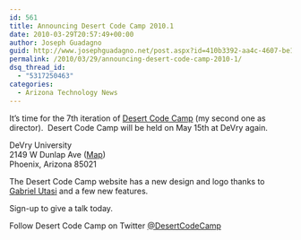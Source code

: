 ```yaml
---
id: 561
title: Announcing Desert Code Camp 2010.1
date: 2010-03-29T20:57:49+00:00
author: Joseph Guadagno
guid: http://www.josephguadagno.net/post.aspx?id=410b3392-aa4c-4607-be1f-c17064a4e128
permalink: /2010/03/29/announcing-desert-code-camp-2010-1/
dsq_thread_id:
  - "5317250463"
categories:
  - Arizona Technology News
---
```

It’s time for the 7th iteration of [Desert Code Camp](http://www.desertcodecamp.com) (my second one as director).  Desert Code Camp will be held on May 15th at DeVry again.

DeVry University  
2149 W Dunlap Ave ([Map](http://www.desertcodecamp.com/Map.aspx))  
Phoenix, Arizona 85021

The Desert Code Camp website has a new design and logo thanks to [Gabriel Utasi](http://gabrielutasi.com/) and a few new features.

Sign-up to give a talk today.

Follow Desert Code Camp on Twitter [@DesertCodeCamp](http://twitter.com/DesertCodeCamp)